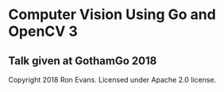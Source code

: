 # Computer Vision Using Go and OpenCV 3

## Talk given at GothamGo 2018

Copyright 2018 Ron Evans. Licensed under Apache 2.0 license.
